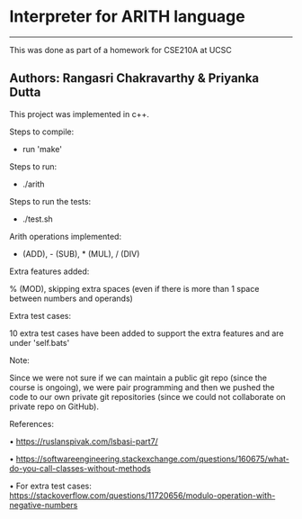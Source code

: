 # Interpreter for ARITH language

-------------------------------------------------------------------
This was done as part of a homework for CSE210A at UCSC

Authors: Rangasri Chakravarthy & Priyanka Dutta
--------------------------------------------------------------------
This project was implemented in c++.

Steps to compile:
- run 'make'

Steps to run:
- ./arith

Steps to run the tests:
- ./test.sh

Arith operations implemented:

+ (ADD), - (SUB), * (MUL), / (DIV)

Extra features added:

% (MOD), skipping extra spaces (even if there is more than 1 space between numbers and operands)

Extra test cases:

10 extra test cases have been added to support the extra features and are under 'self.bats'

Note: 

Since we were not sure if we can maintain a public git repo (since the course is ongoing), 
we were pair programming and then we pushed the code to our own private git repositories
(since we could not collaborate on private repo on GitHub).

References:

•  https://ruslanspivak.com/lsbasi-part7/

•  https://softwareengineering.stackexchange.com/questions/160675/what-do-you-call-classes-without-methods

•  For extra test cases: https://stackoverflow.com/questions/11720656/modulo-operation-with-negative-numbers

